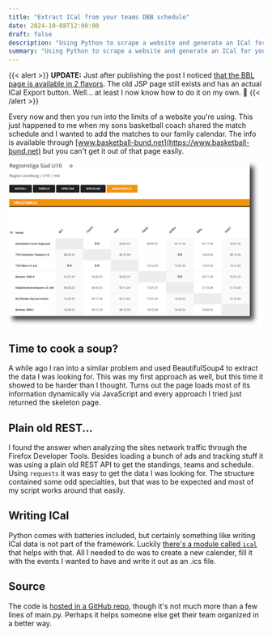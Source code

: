 ```yaml
---
title: "Extract ICal from your teams DBB schedule"
date: 2024-10-08T12:00:00
draft: false
description: "Using Python to scrape a website and generate an ICal for your Basketball team"
summary: "Using Python to scrape a website and generate an ICal for your Basketball team"
---
```


{{< alert >}}
**UPDATE:** Just after publishing the post I noticed [that the BBL page is available in 2 flavors](https://www.basketball-bund.net/index.jsp?Action=101&liga_id=44714). The old JSP page still exists and has an actual ICal Export button. Well... at least I now know how to do it on my own. :see_no_evil:
{{< /alert >}}

Every now and then you run into the limits of a website you're using. This just happened to me when my sons basketball coach shared the match schedule and I wanted to add the matches to our family calendar. The info is available through [www.basketball-bund.net](https://www.basketball-bund.net) but you can't get it out of that page easily.

![screenshot of the schedule](schedule.png)

## Time to cook a soup?

A while ago I ran into a similar problem and used BeautifulSoup4 to extract the data I was looking for. This was my first approach as well, but this time it showed to be harder than I thought. Turns out the page loads most of its information dynamically via JavaScript and every approach I tried just returned the skeleton page.

## Plain old REST...

I found the answer when analyzing the sites network traffic through the Firefox Developer Tools. Besides loading a bunch of ads and tracking stuff it was using a plain old REST API to get the standings, teams and schedule. Using `requests` it was easy to get the data I was looking for. The structure contained some odd specialties, but that was to be expected and most of my script works around that easily.

## Writing ICal

Python comes with batteries included, but certainly something like writing ICal data is not part of the framework. Luckily [there's a module called `ical`](https://pypi.org/project/ical/) that helps with that. All I needed to do was to create a new calender, fill it with the events I wanted to have and write it out as an .ics file.

## Source

The code is [hosted in a GitHub repo](https://github.com/monsdar/dbb_ical_extractor), though it's not much more than a few lines of main.py. Perhaps it helps someone else get their team organized in a better way.
